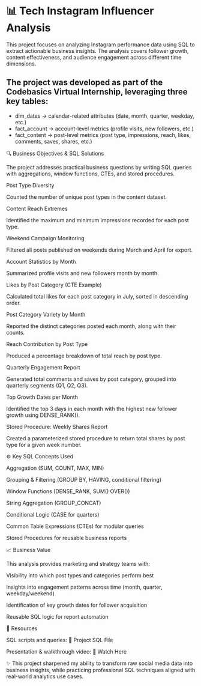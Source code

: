 # 📊 Tech Instagram Influencer Analysis

This project focuses on analyzing Instagram performance data using SQL to extract actionable business insights. The analysis covers follower growth, content effectiveness, and audience engagement across different time dimensions.

##  The project was developed as part of the Codebasics Virtual Internship, leveraging three key tables:
- dim_dates → calendar-related attributes (date, month, quarter, weekday, etc.)
- fact_account → account-level metrics (profile visits, new followers, etc.)
- fact_content → post-level metrics (post type, impressions, reach, likes, comments, saves, shares, etc.)

🔍 Business Objectives & SQL Solutions

The project addresses practical business questions by writing SQL queries with aggregations, window functions, CTEs, and stored procedures.

Post Type Diversity

Counted the number of unique post types in the content dataset.

Content Reach Extremes

Identified the maximum and minimum impressions recorded for each post type.

Weekend Campaign Monitoring

Filtered all posts published on weekends during March and April for export.

Account Statistics by Month

Summarized profile visits and new followers month by month.

Likes by Post Category (CTE Example)

Calculated total likes for each post category in July, sorted in descending order.

Post Category Variety by Month

Reported the distinct categories posted each month, along with their counts.

Reach Contribution by Post Type

Produced a percentage breakdown of total reach by post type.

Quarterly Engagement Report

Generated total comments and saves by post category, grouped into quarterly segments (Q1, Q2, Q3).

Top Growth Dates per Month

Identified the top 3 days in each month with the highest new follower growth using DENSE_RANK().

Stored Procedure: Weekly Shares Report

Created a parameterized stored procedure to return total shares by post type for a given week number.

⚙️ Key SQL Concepts Used

Aggregation (SUM, COUNT, MAX, MIN)

Grouping & Filtering (GROUP BY, HAVING, conditional filtering)

Window Functions (DENSE_RANK, SUM() OVER())

String Aggregation (GROUP_CONCAT)

Conditional Logic (CASE for quarters)

Common Table Expressions (CTEs) for modular queries

Stored Procedures for reusable business reports

📈 Business Value

This analysis provides marketing and strategy teams with:

Visibility into which post types and categories perform best

Insights into engagement patterns across time (month, quarter, weekday/weekend)

Identification of key growth dates for follower acquisition

Reusable SQL logic for report automation

🔗 Resources

SQL scripts and queries: 📂 Project SQL File

Presentation & walkthrough video: 🎥 Watch Here

✨ This project sharpened my ability to transform raw social media data into business insights, while practicing professional SQL techniques aligned with real-world analytics use cases.
